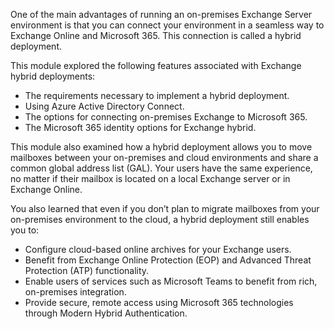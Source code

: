 One of the main advantages of running an on-premises Exchange Server environment is that you can connect your environment in a seamless way to Exchange Online and Microsoft 365. This connection is called a hybrid deployment.

This module explored the following features associated with Exchange hybrid deployments:

 -  The requirements necessary to implement a hybrid deployment.
 -  Using Azure Active Directory Connect.
 -  The options for connecting on-premises Exchange to Microsoft 365.
 -  The Microsoft 365 identity options for Exchange hybrid.

This module also examined how a hybrid deployment allows you to move mailboxes between your on-premises and cloud environments and share a common global address list (GAL). Your users have the same experience, no matter if their mailbox is located on a local Exchange server or in Exchange Online.

You also learned that even if you don’t plan to migrate mailboxes from your on-premises environment to the cloud, a hybrid deployment still enables you to:

 -  Configure cloud-based online archives for your Exchange users.
 -  Benefit from Exchange Online Protection (EOP) and Advanced Threat Protection (ATP) functionality.
 -  Enable users of services such as Microsoft Teams to benefit from rich, on-premises integration.
 -  Provide secure, remote access using Microsoft 365 technologies through Modern Hybrid Authentication.